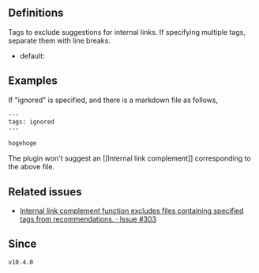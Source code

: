## Definitions

Tags to exclude suggestions for internal links. If specifying multiple tags, separate them with line breaks.

- default:

## Examples

If "ignored" is specified, and there is a markdown file as follows,

```txt
---
tags: ignored
---

hogehoge
```

The plugin won't suggest an [[Internal link complement]] corresponding to the above file.

## Related issues

- [Internal link complement function excludes files containing specified tags from recommendations. · Issue #303](https://github.com/tadashi-aikawa/obsidian-various-complements-plugin/issues/303)

## Since

`v10.4.0`
